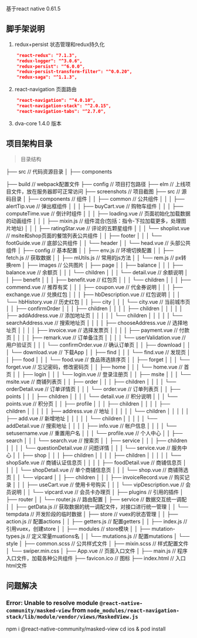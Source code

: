 基于react native 0.61.5

## 脚手架说明

1. redux+persist 状态管理和redux持久化

```json
    "react-redux": "7.1.3",
    "redux-logger": "^3.0.6",
    "redux-persist": "^6.0.0",
    "redux-persist-transform-filter": "^0.0.20",
    "redux-saga": "^1.1.3",
```

2. react-navigation 页面路由
```json
    "react-navigation": "^4.0.10",
    "react-navigation-stack": "^2.0.15",
    "react-navigation-tabs": "^2.7.0",
```

3. dva-core 1.4.0 版本

## 项目架构目录

> 目录结构

├── src // 代码资源目录 │ ├── components


├── build // webpack配置文件 ├── config // 项目打包路径 ├── elm // 上线项目文件，放在服务器即可正常访问 ├── screenshots // 项目截图 ├── src // 源码目录 │ ├── components // 组件 │ │ ├── common // 公共组件 │ │ │ ├── alertTip.vue // 弹出框组件 │ │ │ ├── buyCart.vue // 购物车组件 │ │ │ ├── computeTime.vue // 倒计时组件 │ │ │ ├── loading.vue // 页面初始化加载数据的动画组件 │ │ │ ├── mixin.js // 组件混合(包括：指令-下拉加载更多，处理图片地址) │ │ │ ├── ratingStar.vue // 评论的五颗星组件 │ │ │ └── shoplist.vue // msite和shop页面的餐馆列表公共组件 │ │ ├── footer │ │ │ └── footGuide.vue // 底部公共组件 │ │ └── header │ │ └── head.vue // 头部公共组件 │ ├── config // 基本配置 │ │ ├── env.js // 环境切换配置 │ │ ├── fetch.js // 获取数据 │ │ ├── mUtils.js // 常用的js方法 │ │ └── rem.js // px转换rem │ ├── images // 公共图片 │ ├── page │ │ ├── balance │ │ │ ├── balance.vue // 余额页 │ │ │ └── children │ │ │ └── detail.vue // 余额说明 │ │ ├── benefit │ │ │ ├── benefit.vue // 红包页 │ │ │ └── children │ │ │ ├── commend.vue // 推荐有奖 │ │ │ ├── coupon.vue // 代金券说明 │ │ │ ├── exchange.vue // 兑换红包 │ │ │ ├── hbDescription.vue // 红包说明 │ │ │ └── hbHistory.vue // 历史红包 │ │ ├── city
│ │ │ └── city.vue // 当前城市页 │ │ ├── confirmOrder │ │ │ ├── children │ │ │ │ ├── children │ │ │ │ │ ├── addAddress.vue // 添加地址页 │ │ │ │ │ └── children │ │ │ │ │ └── searchAddress.vue // 搜索地址页 │ │ │ │ ├── chooseAddress.vue // 选择地址页 │ │ │ │ ├── invoice.vue // 选择发票页 │ │ │ │ ├── payment.vue // 付款页 │ │ │ │ ├── remark.vue // 订单备注页 │ │ │ │ └── userValidation.vue // 用户验证页 │ │ │ └── confirmOrder.vue // 确认订单页 │ │ ├── download │ │ │ └── download.vue // 下载App │ │ ├── find │ │ │ └── find.vue // 发现页 │ │ ├── food │ │ │ └── food.vue // 食品筛选排序页 │ │ ├── forget │ │ │ └── forget.vue // 忘记密码，修改密码页 │ │ ├── home │ │ │ └── home.vue // 首页 │ │ ├── login │ │ │ └── login.vue // 登录注册页 │ │ ├── msite │ │ │ └── msite.vue // 商铺列表页 │ │ ├── order │ │ │ ├── children │ │ │ │ └── orderDetail.vue // 订单详情页 │ │ │ └── order.vue // 订单列表页 │ │ ├── points │ │ │ ├── children │ │ │ │ └── detail.vue // 积分说明 │ │ │ └── points.vue // 积分页 │ │ ├── profile │ │ │ ├── children │ │ │ │ ├── children │ │ │ │ │ ├── address.vue // 地址 │ │ │ │ │ └── children │ │ │ │ │ ├── add.vue // 新增地址 │ │ │ │ │ └── children │ │ │ │ │ └── addDetail.vue // 搜索地址 │ │ │ │ ├── info.vue // 帐户信息 │ │ │ │ └── setusername.vue // 重置用户名 │ │ │ └── profile.vue // 个人中心 │ │ ├── search │ │ │ └── search.vue // 搜索页 │ │ ├── service │ │ │ ├── children │ │ │ │ └── questionDetail.vue // 问题详情 │ │ │ └── service.vue // 服务中心 │ │ ├── shop │ │ │ ├── children │ │ │ │ ├── children │ │ │ │ │ └── shopSafe.vue // 商铺认证信息页 │ │ │ │ ├── foodDetail.vue // 商铺信息页 │ │ │ │ └── shopDetail.vue // 单个商铺信息页 │ │ │ └── shop.vue // 商铺筛选页 │ │ └── vipcard │ │ ├── children │ │ │ ├── invoiceRecord.vue // 购买记录 │ │ │ ├── useCart.vue // 使用卡号购买 │ │ │ └── vipDescription.vue // 会员说明 │ │ └── vipcard.vue // 会员卡办理页 │ ├── plugins // 引用的插件 │ ├── router │ │ └── router.js // 路由配置 │ ├── service // 数据交互统一调配 │ │ ├── getData.js // 获取数据的统一调配文件，对接口进行统一管理 │ │ └── tempdata // 开发阶段的临时数据 │ ├── store // vuex的状态管理 │ │ ├── action.js // 配置actions │ │ ├── getters.js // 配置getters │ │ ├── index.js // 引用vuex，创建store │ │ ├── modules // store模块 │ │ ├── mutation-types.js // 定义常量muations名 │ │ └── mutations.js // 配置mutations │ └── style │ ├── common.scss // 公共样式文件 │ ├── mixin.scss // 样式配置文件 │ └── swiper.min.css │ ├── App.vue // 页面入口文件 │ ├── main.js // 程序入口文件，加载各种公共组件 ├── favicon.ico // 图标 ├── index.html // 入口html文件


## 问题解决

### Error: Unable to resolve module `@react-native-community/masked-view` from `node_modules/react-navigation-stack/lib/module/vendor/views/MaskedView.js`

npm i @react-native-community/masked-view
cd ios & pod install 
